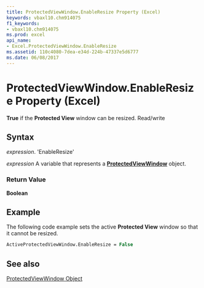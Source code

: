 ```yaml
---
title: ProtectedViewWindow.EnableResize Property (Excel)
keywords: vbaxl10.chm914075
f1_keywords:
- vbaxl10.chm914075
ms.prod: excel
api_name:
- Excel.ProtectedViewWindow.EnableResize
ms.assetid: 110c4080-7dea-e34d-224b-47337e5d6777
ms.date: 06/08/2017
---
```



# ProtectedViewWindow.EnableResize Property (Excel)

 **True** if the **Protected View** window can be resized. Read/write


## Syntax

 _expression_. 'EnableResize'

 _expression_ A variable that represents a **[ProtectedViewWindow](Excel.ProtectedViewWindow.md)** object.


### Return Value

 **Boolean**


## Example

The following code example sets the active  **Protected View** window so that it cannot be resized.


```vb
ActiveProtectedViewWindow.EnableResize = False
```


## See also


[ProtectedViewWindow Object](Excel.ProtectedViewWindow.md)

